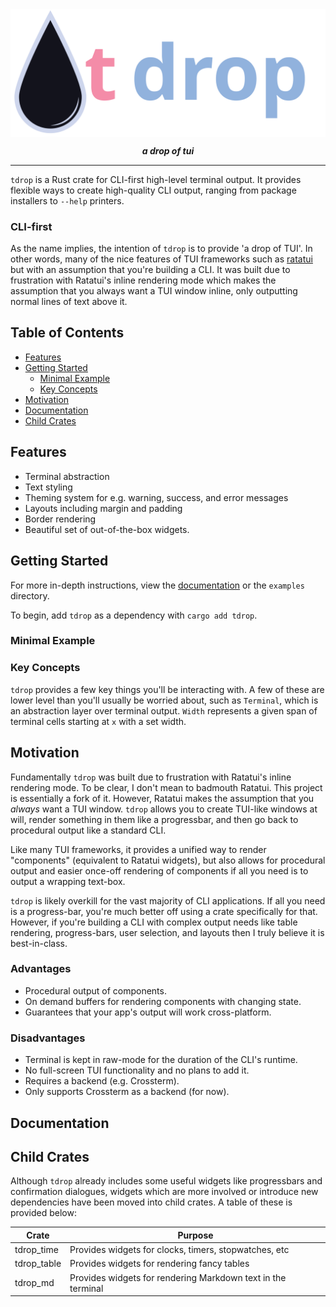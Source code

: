 <img align="center" src="https://github.com/emmalexandria/tdrop/blob/main/assets/wordmark.svg?raw=true">

<p align="center"><i><b>a drop of tui</b></i></p>

---

`tdrop` is a Rust crate for CLI-first high-level terminal output. It provides flexible ways to create high-quality CLI output, ranging from package installers to `--help` printers. 

### CLI-first
As the name implies, the intention of `tdrop` is to provide 'a drop of TUI'. In other words, many of the nice features of TUI frameworks such as [ratatui](https://github.com/ratatui/ratatui) but with an assumption that you're building a CLI. It was built due to frustration with Ratatui's inline rendering mode which makes the assumption that you always want a TUI window inline, only outputting normal lines of text above it. 

## Table of Contents
- [Features](#features)
- [Getting Started](#getting-started)
  - [Minimal Example](#minimal-example)
  - [Key Concepts](#key-concepts)
- [Motivation](#motivation)
- [Documentation](#documentation)
- [Child Crates](#child-crates)

## Features
- Terminal abstraction
- Text styling
- Theming system for e.g. warning, success, and error messages
- Layouts including margin and padding
- Border rendering
- Beautiful set of out-of-the-box widgets.

## Getting Started

For more in-depth instructions, view the [documentation](www.google.com) or the `examples` directory.

To begin, add `tdrop` as a dependency with `cargo add tdrop`. 

### Minimal Example



### Key Concepts
`tdrop` provides a few key things you'll be interacting with. A few of these are lower level than you'll usually be worried about, such as `Terminal`, which is an abstraction layer over terminal output. `Width` represents a given span of terminal cells starting at `x` with a 
set width. 

## Motivation
Fundamentally `tdrop` was built due to frustration with Ratatui's inline rendering mode. To be clear, I don't mean to badmouth Ratatui. This project is essentially a fork of it. However, Ratatui makes the assumption that you *always* want a TUI window. `tdrop` allows you to create TUI-like windows at will, render something in them like a progressbar, and then go back to procedural output like a standard CLI.

Like many TUI frameworks, it provides a unified way to render "components" (equivalent to Ratatui widgets), but also allows for 
procedural output and easier once-off rendering of components if all you need is to output a wrapping text-box.

`tdrop` is likely overkill for the vast majority of CLI applications. If all you need is a progress-bar, you're much better off using a crate specifically for that. However, if you're building a CLI with complex output needs like table rendering, progress-bars, user selection, 
and layouts then I truly believe it is best-in-class.

### Advantages
- Procedural output of components.
- On demand buffers for rendering components with changing state.
- Guarantees that your app's output will work cross-platform.

### Disadvantages
- Terminal is kept in raw-mode for the duration of the CLI's runtime.
- No full-screen TUI functionality and no plans to add it.
- Requires a backend (e.g. Crossterm).
- Only supports Crossterm as a backend (for now).


## Documentation

## Child Crates
Although `tdrop` already includes some useful widgets like progressbars and confirmation dialogues, widgets which are more involved or introduce new dependencies have been moved into child crates. A table of these is provided below:

|**Crate**|**Purpose**|
|---------|-----------|
|tdrop_time|Provides widgets for clocks, timers, stopwatches, etc|
|tdrop_table|Provides widgets for rendering fancy tables| 
|tdrop_md|Provides widgets for rendering Markdown text in the terminal|



